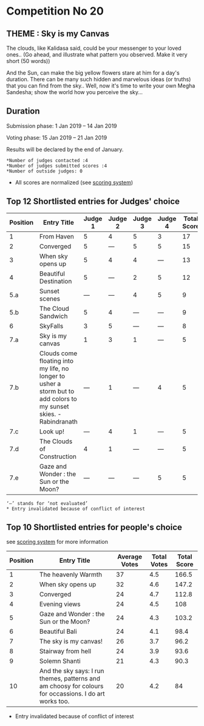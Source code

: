 # Competition No 20

## THEME : Sky is my Canvas

The clouds, like Kalidasa said, could be your messenger to your loved ones.. (Go ahead, and illustrate what pattern you observed. Make it very short (50 words))

And the Sun, can make the big yellow flowers stare at him for a day's duration.
There can be many such hidden and marvelous ideas (or truths) that you can find from the sky..
Well, now it's time to write your own Megha Sandesha; show the world how you perceive the sky...

## Duration 

Submission phase: 1 Jan 2019 – 14 Jan 2019

Voting phase: 15 Jan 2019 – 21 Jan 2019

Results will be declared by the end of January.

	*Number of judges contacted :4					
	*Number of judges submitted scores :4					
	*Number of outside judges: 0					
* All scores are normalized (see [scoring system](https://github.com/photography2018/competition/blob/master/scoring.md))

## Top 12 Shortlisted entries for Judges' choice					

|Position | Entry Title |Judge 1 |Judge 2 |Judge 3| Judge 4|Total Score |
| --- | --- | --- | ---| ---|---| ---|
|1 |	From Haven	| 5 |	4	| 5 |	3	|17|
|2|	Converged | 	5 |	—	|5	|5	|15 |
|3|	When sky opens up|	5|	4	|4	|—|	13|
|4|	Beautiful Destination| 	5	|—	|2|	5|	12|
|5.a |	Sunset scenes|	—	|—|	4|	5	|9|
|5.b|	The Cloud Sandwich |	5	|4	|—|	—|	9|
|6|	SkyFalls|	3	|5|	—|	—|	8|
|7.a	|Sky is my canvas|	1	|3|	1|	—|	5|
|7.b|	Clouds come floating into my life, no longer to usher a storm but to add colors to my sunset skies. -Rabindranath|	—	|1	|—	|4|	5|
|7.c|	Look up!	|—|	4	|1|	—	|5|
|7.d|	The Clouds of Construction|	4|	1|	—|	—|	5|
|7.e|	Gaze and Wonder : the Sun or the Moon?|	—|	—|	—|	5|	5|

    ‘—’ stands for ‘not evaluated’
    * Entry invalidated because of conflict of interest 

## Top 10 Shortlisted entries for people's choice
see [scoring system](https://github.com/photography2018/competition/blob/master/scoring.md) for more information 

| Position | Entry Title |  Average Votes |  Total Votes | Total Score |
| --- | --- |--- |---  | --- |
|1	|The heavenly Warmth |	37|	4.5|	166.5|
|2	|When sky opens up|	32|	4.6|	147.2|
|3	|Converged 	|24	|4.7	|112.8|
|4	|Evening views	|24	|4.5|	108|
|5	|Gaze and Wonder : the Sun or the Moon?|	24	|4.3	|103.2|
|6	|Beautiful Bali	|24	|4.1|	98.4|
|7	|The sky is my canvas!	|26	|3.7|	96.2|
|8	|Stairway from hell	|24	|3.9|	93.6|
|9	|Solemn Shanti 	|21|	4.3|	90.3|
|10|	And the sky says: I run themes, patterns and am choosy for colours for occassions. I do art works too.|	20	|4.2|	84|


   * Entry invalidated because of conflict of interest  
